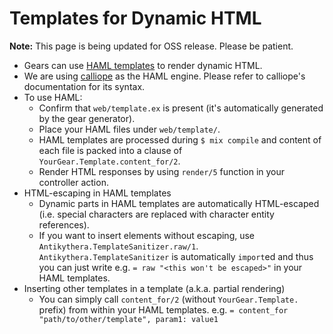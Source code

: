 # Templates for Dynamic HTML

**Note:** This page is being updated for OSS release. Please be patient.

- Gears can use [HAML templates](https://haml.info/) to render dynamic HTML.
- We are using [calliope](https://github.com/nurugger07/calliope) as the HAML engine.
  Please refer to calliope's documentation for its syntax.
- To use HAML:
    - Confirm that `web/template.ex` is present (it's automatically generated by the gear generator).
    - Place your HAML files under `web/template/`.
    - HAML templates are processed during `$ mix compile` and content of each file
      is packed into a clause of `YourGear.Template.content_for/2`.
    - Render HTML responses by using `render/5` function in your controller action.
- HTML-escaping in HAML templates
    - Dynamic parts in HAML templates are automatically HTML-escaped
      (i.e. special characters are replaced with character entity references).
    - If you want to insert elements without escaping, use `Antikythera.TemplateSanitizer.raw/1`.
      `Antikythera.TemplateSanitizer` is automatically `import`ed and thus you can just write
      e.g. `= raw "<this won't be escaped>"` in your HAML templates.
- Inserting other templates in a template (a.k.a. partial rendering)
    - You can simply call `content_for/2` (without `YourGear.Template.` prefix) from within your HAML templates.
      e.g. `= content_for "path/to/other/template", param1: value1`
